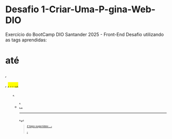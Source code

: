 # Desafio 1-Criar-Uma-P-gina-Web-DIO
Exercício do BootCamp DIO Santander 2025 - Front-End
Desafio utilizando as tags aprendidas: <h1> até <h6>, <p>, <mark>, <small>, <i>, <u>, <strong>, <ol>, <ul>, <li>, <a>, <hr>, <sub>, <sup>, <blockquote>
E tags sugeridas: <font>, <del>, <p>, <abbr>
